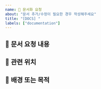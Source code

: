 ```yaml
---
name: 📄 문서화 요청
about: "문서 추가/수정이 필요한 경우 작성해주세요"
title: "[DOCS] "
labels: ["documentation"]
---
```


## 📄 문서 요청 내용
<!-- 어떤 문서가 필요한지, 또는 어떤 내용을 추가/수정해야 하는지 설명해주세요 -->

## 📂 관련 위치
<!-- 수정이 필요한 파일이나 위치를 구체적으로 적어주세요 -->

## 📌 배경 또는 목적
<!-- 문서화의 필요성이나 사용하는 대상 등을 설명해주세요 -->